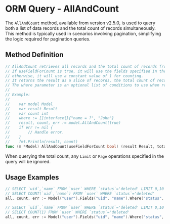 # ORM Query - AllAndCount

The `AllAndCount` method, available from version v2.5.0, is used to query both a list of data records and the total count of records simultaneously. This method is typically used in scenarios involving pagination, simplifying the logic required for pagination queries.

## Method Definition

```go
// AllAndCount retrieves all records and the total count of records from the model.
// If useFieldForCount is true, it will use the fields specified in the model for counting;
// otherwise, it will use a constant value of 1 for counting.
// It returns the result as a slice of records, the total count of records, and an error if any.
// The where parameter is an optional list of conditions to use when retrieving records.
//
// Example:
//
//    var model Model
//    var result Result
//    var count int
//    where := []interface{}{"name = ?", "John"}
//    result, count, err := model.AllAndCount(true)
//    if err != nil {
//        // Handle error.
//    }
//    fmt.Println(result, count)
func (m *Model) AllAndCount(useFieldForCount bool) (result Result, totalCount int, err error)
```

When querying the total count, any `Limit` or `Page` operations specified in the query will be ignored.

## Usage Examples

```go
// SELECT `uid`,`name` FROM `user` WHERE `status`='deleted' LIMIT 0,10
// SELECT COUNT(`uid`,`name`) FROM `user` WHERE `status`='deleted'
all, count, err := Model("user").Fields("uid", "name").Where("status", "deleted").Limit(0, 10).AllAndCount(true)

// SELECT `uid`,`name` FROM `user` WHERE `status`='deleted' LIMIT 0,10
// SELECT COUNT(1) FROM `user` WHERE `status`='deleted'
all, count, err := Model("user").Fields("uid", "name").Where("status", "deleted").Limit(0, 10).AllAndCount(false)
```
